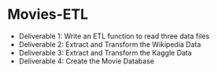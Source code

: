 # Movies-ETL
 - Deliverable 1: Write an ETL function to read three data files
 - Deliverable 2: Extract and Transform the Wikipedia Data
 - Deliverable 3: Extract and Transform the Kaggle Data
 - Deliverable 4: Create the Movie Database
